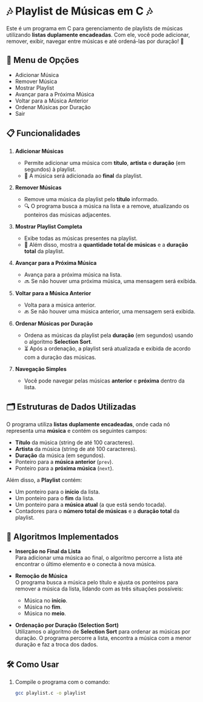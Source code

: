 # 🎶 Playlist de Músicas em C 🎶

Este é um programa em C para gerenciamento de playlists de músicas utilizando **listas duplamente encadeadas**. Com ele, você pode adicionar, remover, exibir, navegar entre músicas e até ordená-las por duração! 🥳

## 🎵 Menu de Opções

- Adicionar Música
- Remover Música
- Mostrar Playlist
- Avançar para a Próxima Música
- Voltar para a Música Anterior
- Ordenar Músicas por Duração
- Sair

## 📋 Funcionalidades

1. **Adicionar Músicas**  
   - Permite adicionar uma música com **título**, **artista** e **duração** (em segundos) à playlist.
   - 🎵 A música será adicionada ao **final** da playlist.

2. **Remover Músicas**  
   - Remove uma música da playlist pelo **título** informado.
   - 🔍 O programa busca a música na lista e a remove, atualizando os ponteiros das músicas adjacentes.

3. **Mostrar Playlist Completa**  
   - Exibe todas as músicas presentes na playlist.
   - 👀 Além disso, mostra a **quantidade total de músicas** e a **duração total** da playlist.

4. **Avançar para a Próxima Música**  
   - Avança para a próxima música na lista.
   - 🔜 Se não houver uma próxima música, uma mensagem será exibida.

5. **Voltar para a Música Anterior**  
   - Volta para a música anterior.
   - 🔙 Se não houver uma música anterior, uma mensagem será exibida.

6. **Ordenar Músicas por Duração**  
   - Ordena as músicas da playlist pela **duração** (em segundos) usando o algoritmo **Selection Sort**.
   - ⏳ Após a ordenação, a playlist será atualizada e exibida de acordo com a duração das músicas.

7. **Navegação Simples**  
   - Você pode navegar pelas músicas **anterior** e **próxima** dentro da lista.

## 🗂️ Estruturas de Dados Utilizadas

O programa utiliza **listas duplamente encadeadas**, onde cada nó representa uma **música** e contém os seguintes campos:
- **Título** da música (string de até 100 caracteres).
- **Artista** da música (string de até 100 caracteres).
- **Duração** da música (em segundos).
- Ponteiro para a **música anterior** (`prev`).
- Ponteiro para a **próxima música** (`next`).

Além disso, a **Playlist** contém:
- Um ponteiro para o **início** da lista.
- Um ponteiro para o **fim** da lista.
- Um ponteiro para a **música atual** (a que está sendo tocada).
- Contadores para o **número total de músicas** e a **duração total** da playlist.

## 🧠 Algoritmos Implementados

- **Inserção no Final da Lista**  
   Para adicionar uma música ao final, o algoritmo percorre a lista até encontrar o último elemento e o conecta à nova música.

- **Remoção de Música**  
   O programa busca a música pelo título e ajusta os ponteiros para remover a música da lista, lidando com as três situações possíveis:
   - Música no **início**.
   - Música no **fim**.
   - Música no **meio**.

- **Ordenação por Duração (Selection Sort)**  
   Utilizamos o algoritmo de **Selection Sort** para ordenar as músicas por duração. O programa percorre a lista, encontra a música com a menor duração e faz a troca dos dados.
  

## 🛠️ Como Usar

1. Compile o programa com o comando:
   ```bash
   gcc playlist.c -o playlist
